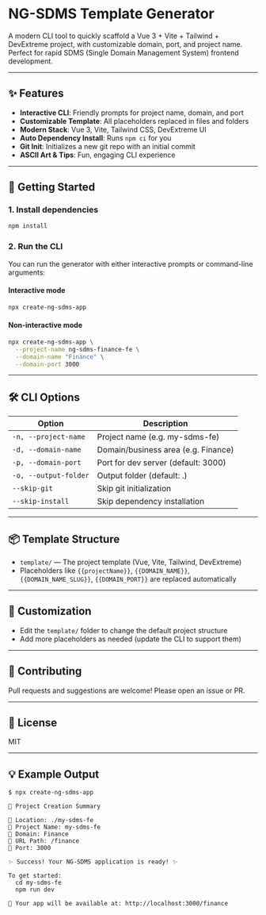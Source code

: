 # NG-SDMS Template Generator

A modern CLI tool to quickly scaffold a Vue 3 + Vite + Tailwind + DevExtreme project, with customizable domain, port, and project name. Perfect for rapid SDMS (Single Domain Management System) frontend development.

---

## ✨ Features
- **Interactive CLI**: Friendly prompts for project name, domain, and port
- **Customizable Template**: All placeholders replaced in files and folders
- **Modern Stack**: Vue 3, Vite, Tailwind CSS, DevExtreme UI
- **Auto Dependency Install**: Runs `npm ci` for you
- **Git Init**: Initializes a new git repo with an initial commit
- **ASCII Art & Tips**: Fun, engaging CLI experience

---

## 🚀 Getting Started

### 1. Install dependencies
```sh
npm install
```

### 2. Run the CLI
You can run the generator with either interactive prompts or command-line arguments:

#### Interactive mode
```sh
npx create-ng-sdms-app
```

#### Non-interactive mode
```sh
npx create-ng-sdms-app \
  --project-name ng-sdms-finance-fe \
  --domain-name "Finance" \
  --domain-port 3000
```

---

## 🛠️ CLI Options
| Option                | Description                        |
|-----------------------|------------------------------------|
| `-n, --project-name`  | Project name (e.g. my-sdms-fe)     |
| `-d, --domain-name`   | Domain/business area (e.g. Finance) |
| `-p, --domain-port`   | Port for dev server (default: 3000) |
| `-o, --output-folder` | Output folder (default: .)         |
| `--skip-git`          | Skip git initialization            |
| `--skip-install`      | Skip dependency installation       |

---

## 📦 Template Structure
- `template/` — The project template (Vue, Vite, Tailwind, DevExtreme)
- Placeholders like `{{projectName}}`, `{{DOMAIN_NAME}}`, `{{DOMAIN_NAME_SLUG}}`, `{{DOMAIN_PORT}}` are replaced automatically

---

## 📝 Customization
- Edit the `template/` folder to change the default project structure
- Add more placeholders as needed (update the CLI to support them)

---

## 🤝 Contributing
Pull requests and suggestions are welcome! Please open an issue or PR.

---

## 📄 License
MIT

---

## 💡 Example Output
```
$ npx create-ng-sdms-app

🚀 Project Creation Summary

📁 Location: ./my-sdms-fe
📝 Project Name: my-sdms-fe
🏢 Domain: Finance
🔗 URL Path: /finance
🔌 Port: 3000

✨ Success! Your NG-SDMS application is ready! ✨

To get started:
  cd my-sdms-fe
  npm run dev

🔗 Your app will be available at: http://localhost:3000/finance
```
